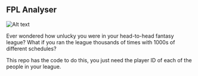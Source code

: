 ## FPL Analyser

![Alt text](https://talksport.com/wp-content/uploads/sites/5/2011/11/Phil20Jones20127771787.jpg?strip=all&w=700)

Ever wondered how unlucky you were in your head-to-head fantasy league? What if you ran the league thousands of times with 1000s of different schedules? 

This repo has the code to do this, you just need the player ID of each of the people in your league.
